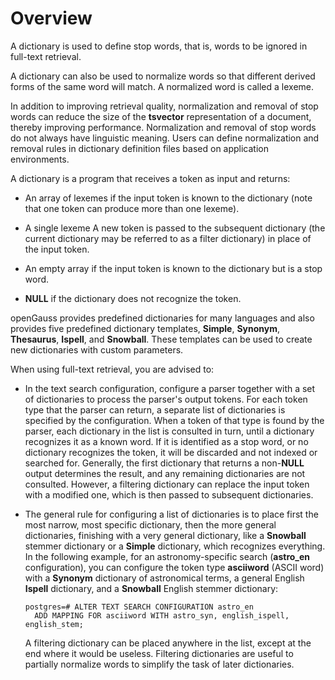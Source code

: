 # Overview<a name="EN-US_TOPIC_0242370498"></a>

A dictionary is used to define stop words, that is, words to be ignored in full-text retrieval.

A dictionary can also be used to normalize words so that different derived forms of the same word will match. A normalized word is called a lexeme.

In addition to improving retrieval quality, normalization and removal of stop words can reduce the size of the  **tsvector**  representation of a document, thereby improving performance. Normalization and removal of stop words do not always have linguistic meaning. Users can define normalization and removal rules in dictionary definition files based on application environments.

A dictionary is a program that receives a token as input and returns:

-   An array of lexemes if the input token is known to the dictionary \(note that one token can produce more than one lexeme\).

-   A single lexeme A new token is passed to the subsequent dictionary \(the current dictionary may be referred to as a filter dictionary\) in place of the input token.
-   An empty array if the input token is known to the dictionary but is a stop word.

-   **NULL**  if the dictionary does not recognize the token.


openGauss provides predefined dictionaries for many languages and also provides five predefined dictionary templates,  **Simple**,  **Synonym**,  **Thesaurus**,  **Ispell**, and  **Snowball**. These templates can be used to create new dictionaries with custom parameters.

When using full-text retrieval, you are advised to:

-   In the text search configuration, configure a parser together with a set of dictionaries to process the parser's output tokens. For each token type that the parser can return, a separate list of dictionaries is specified by the configuration. When a token of that type is found by the parser, each dictionary in the list is consulted in turn, until a dictionary recognizes it as a known word. If it is identified as a stop word, or no dictionary recognizes the token, it will be discarded and not indexed or searched for. Generally, the first dictionary that returns a non-**NULL**  output determines the result, and any remaining dictionaries are not consulted. However, a filtering dictionary can replace the input token with a modified one, which is then passed to subsequent dictionaries.
-   The general rule for configuring a list of dictionaries is to place first the most narrow, most specific dictionary, then the more general dictionaries, finishing with a very general dictionary, like a  **Snowball**  stemmer dictionary or a  **Simple**  dictionary, which recognizes everything. In the following example, for an astronomy-specific search \(**astro\_en**  configuration\), you can configure the token type  **asciiword**  \(ASCII word\) with a  **Synonym**  dictionary of astronomical terms, a general English  **Ispell**  dictionary, and a  **Snowball**  English stemmer dictionary:

    ```
    postgres=# ALTER TEXT SEARCH CONFIGURATION astro_en
      ADD MAPPING FOR asciiword WITH astro_syn, english_ispell, english_stem;
    ```

    A filtering dictionary can be placed anywhere in the list, except at the end where it would be useless. Filtering dictionaries are useful to partially normalize words to simplify the task of later dictionaries.


